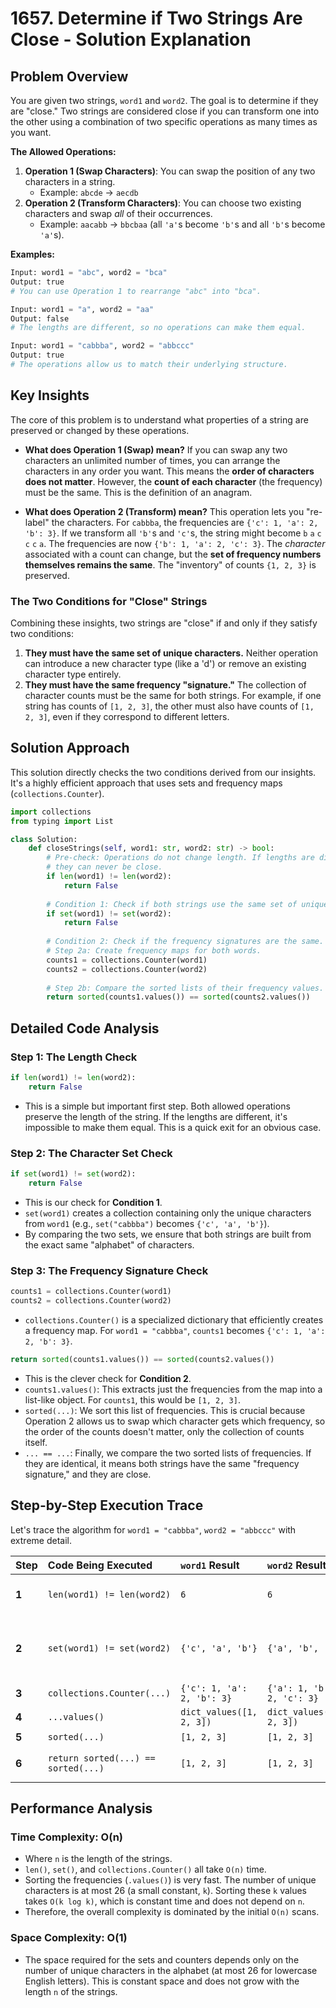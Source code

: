 # 1657\. Determine if Two Strings Are Close - Solution Explanation

## Problem Overview

You are given two strings, `word1` and `word2`. The goal is to determine if they are "close." Two strings are considered close if you can transform one into the other using a combination of two specific operations as many times as you want.

**The Allowed Operations:**

1.  **Operation 1 (Swap Characters)**: You can swap the position of any two characters in a string.
      - Example: `abcde` -\> `aecdb`
2.  **Operation 2 (Transform Characters)**: You can choose two existing characters and swap *all* of their occurrences.
      - Example: `aacabb` -\> `bbcbaa` (all `'a'`s become `'b'`s and all `'b'`s become `'a'`s).

**Examples:**

```python
Input: word1 = "abc", word2 = "bca"
Output: true
# You can use Operation 1 to rearrange "abc" into "bca".

Input: word1 = "a", word2 = "aa"
Output: false
# The lengths are different, so no operations can make them equal.

Input: word1 = "cabbba", word2 = "abbccc"
Output: true
# The operations allow us to match their underlying structure.
```

## Key Insights

The core of this problem is to understand what properties of a string are preserved or changed by these operations.

  * **What does Operation 1 (Swap) mean?**
    If you can swap any two characters an unlimited number of times, you can arrange the characters in any order you want. This means the **order of characters does not matter**. However, the **count of each character** (the frequency) must be the same. This is the definition of an anagram.

  * **What does Operation 2 (Transform) mean?**
    This operation lets you "re-label" the characters. For `cabbba`, the frequencies are `{'c': 1, 'a': 2, 'b': 3}`. If we transform all `'b'`s and `'c'`s, the string might become `b` `a` `c` `c` `c` `a`. The frequencies are now `{'b': 1, 'a': 2, 'c': 3}`. The *character* associated with a count can change, but the **set of frequency numbers themselves remains the same**. The "inventory" of counts `{1, 2, 3}` is preserved.

### The Two Conditions for "Close" Strings

Combining these insights, two strings are "close" if and only if they satisfy two conditions:

1.  **They must have the same set of unique characters.** Neither operation can introduce a new character type (like a 'd') or remove an existing character type entirely.
2.  **They must have the same frequency "signature."** The collection of character counts must be the same for both strings. For example, if one string has counts of `[1, 2, 3]`, the other must also have counts of `[1, 2, 3]`, even if they correspond to different letters.

## Solution Approach

This solution directly checks the two conditions derived from our insights. It's a highly efficient approach that uses sets and frequency maps (`collections.Counter`).

```python
import collections
from typing import List

class Solution:
    def closeStrings(self, word1: str, word2: str) -> bool:
        # Pre-check: Operations do not change length. If lengths are different,
        # they can never be close.
        if len(word1) != len(word2):
            return False
            
        # Condition 1: Check if both strings use the same set of unique characters.
        if set(word1) != set(word2):
            return False
            
        # Condition 2: Check if the frequency signatures are the same.
        # Step 2a: Create frequency maps for both words.
        counts1 = collections.Counter(word1)
        counts2 = collections.Counter(word2)
        
        # Step 2b: Compare the sorted lists of their frequency values.
        return sorted(counts1.values()) == sorted(counts2.values())
```

## Detailed Code Analysis

### Step 1: The Length Check

```python
if len(word1) != len(word2):
    return False
```

  - This is a simple but important first step. Both allowed operations preserve the length of the string. If the lengths are different, it's impossible to make them equal. This is a quick exit for an obvious case.

### Step 2: The Character Set Check

```python
if set(word1) != set(word2):
    return False
```

  - This is our check for **Condition 1**.
  - `set(word1)` creates a collection containing only the unique characters from `word1` (e.g., `set("cabbba")` becomes `{'c', 'a', 'b'}`).
  - By comparing the two sets, we ensure that both strings are built from the exact same "alphabet" of characters.

### Step 3: The Frequency Signature Check

```python
counts1 = collections.Counter(word1)
counts2 = collections.Counter(word2)
```

  - `collections.Counter()` is a specialized dictionary that efficiently creates a frequency map. For `word1 = "cabbba"`, `counts1` becomes `{'c': 1, 'a': 2, 'b': 3}`.

<!-- end list -->

```python
return sorted(counts1.values()) == sorted(counts2.values())
```

  - This is the clever check for **Condition 2**.
  - `counts1.values()`: This extracts just the frequencies from the map into a list-like object. For `counts1`, this would be `[1, 2, 3]`.
  - `sorted(...)`: We sort this list of frequencies. This is crucial because Operation 2 allows us to swap which character gets which frequency, so the order of the counts doesn't matter, only the collection of counts itself.
  - `... == ...`: Finally, we compare the two sorted lists of frequencies. If they are identical, it means both strings have the same "frequency signature," and they are close.

## Step-by-Step Execution Trace

Let's trace the algorithm for `word1 = "cabbba"`, `word2 = "abbccc"` with extreme detail.

| Step | Code Being Executed | `word1` Result | `word2` Result | Comparison | Result |
| :--- | :--- | :--- | :--- | :--- | :--- |
| **1** | `len(word1) != len(word2)` | `6` | `6` | `6 != 6` | **False**. The code continues. |
| **2** | `set(word1) != set(word2)` | `{'c', 'a', 'b'}` | `{'a', 'b', 'c'}` | The sets are equal. `!=` is **False**. The code continues. |
| **3** | `collections.Counter(...)` | `{'c': 1, 'a': 2, 'b': 3}` | `{'a': 1, 'b': 2, 'c': 3}` | - | - |
| **4** | `...values()` | `dict_values([1, 2, 3])` | `dict_values([1, 2, 3])` | - | - |
| **5** | `sorted(...)` | `[1, 2, 3]` | `[1, 2, 3]` | - | - |
| **6** | `return sorted(...) == sorted(...)` | `[1, 2, 3]` | `[1, 2, 3]` | `[1, 2, 3] == [1, 2, 3]` is **True**. | **Return `True`** |

## Performance Analysis

### Time Complexity: O(n)

  - Where `n` is the length of the strings.
  - `len()`, `set()`, and `collections.Counter()` all take `O(n)` time.
  - Sorting the frequencies (`.values()`) is very fast. The number of unique characters is at most 26 (a small constant, `k`). Sorting these `k` values takes `O(k log k)`, which is constant time and does not depend on `n`.
  - Therefore, the overall complexity is dominated by the initial `O(n)` scans.

### Space Complexity: O(1)

  - The space required for the sets and counters depends only on the number of unique characters in the alphabet (at most 26 for lowercase English letters). This is constant space and does not grow with the length `n` of the strings.